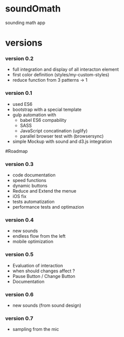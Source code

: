# soundOmath
sounding math app

# versions

### version 0.2
- full integration and display of all interacton element
- first color definition (styles/my-custom-styles)
- reduce function from 3 patterns -> 1

### version 0.1
- used ES6 
- bootstrap with a special template
- gulp automation with
	- babel ES6 compability
	- SASS 
	- JavaScript concatination (uglify)
	- parallel browser test with (browsersync)
- simple Mockup with sound and d3.js integration

#Roadmap

### version 0.3 
- code documentation
- speed functions
- dynamic buttons
- Reduce and Extend the menue
- iOS fix
- tests automatization
- performance tests and optimazion

### version 0.4
- new sounds
- endless flow from the left
- mobile optimization

### version 0.5 
- Evaluation of interaction
- when should changes affect ?
- Pause Button / Change Button
- Documentation 

### version 0.6
- new sounds (from sound design)

### version 0.7
- sampling from the mic
